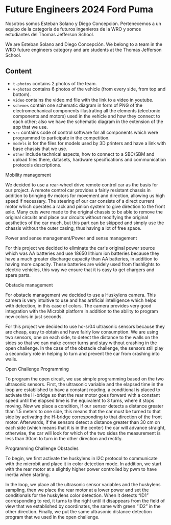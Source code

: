 Future Engineers 2024 Ford Puma
====
Nosotros somos Esteban Solano y Diego Concepción. Pertenecemos a un equipo de la categoría de futuros ingenieros de la WRO y somos estudiantes del Thomas Jefferson School.

We are Esteban Solano and Diego Concepción. We belong to a team in the WRO future engineers category and are students at the Thomas Jefferson School.

## Content

* `t-photos` contains 2 photos of the team.
* `v-photos` contains 6 photos of the vehicle (from every side, from top and bottom).
* `video` contains the video.md file with the link to a video in youtube.
* `schemes` contain one schematic diagram in form of PNG of the electromechanical components illustrating all the elements (electronic components and motors) used in the vehicle and how they connect to each other; also we have the schematic diagram in the extension of the app that we use.
* `src` contains code of control software for all components which were programmed to participate in the competition.
* `models` is for the files for models used by 3D printers and have a link with base chassis that we use.
* `other` include technical aspects, how to connect to a SBC/SBM and upload files there, datasets, hardware specifications and communication protocols descriptions.


Mobility management 

We decided to use a rear-wheel drive remote control car as the basis for our project. A remote control car provides a fairly resistant chassis in addition to bringing 6v motors for movement and direction, allowing us high speed if necessary.  The steering of our car consists of a direct current motor which operates a rack and pinion system to give direction to the front axle. Many cuts were made to the original chassis to be able to remove the original circuits and place our circuits without modifying the original aesthetics of the car much, but this part can be skipped and simply use the chassis without the outer casing, thus having a lot of free space.



Power and sense management/Power and sense management 

For this project we decided to eliminate the car's original power source which was AA batteries and use 18650 lithium ion batteries because they have a much greater discharge capacity than AA batteries, in addition to having more capacity. These batteries are widely used from flashlights to electric vehicles, this way we ensure that it is easy to get chargers and spare parts. 



Obstacle management

For obstacle management we decided to use a Huskylens camera. This camera is very intuitive to use and has artificial intelligence which helps with detection, in this case of colors. The camera provides very good integration with the Microbit platform in addition to the ability to program new colors in just seconds. 

For this project we decided to use hc-sr04 ultrasonic sensors because they are cheap, easy to obtain and have fairly low consumption. We are using two sensors, one on each side, to detect the distance to the walls on the sides so that we can make corner turns and stay without crashing in the open challenge. In the case of the obstacle challenge, the sensors still play a secondary role in helping to turn and prevent the car from crashing into walls.



Open Challenge Programming 

To program the open circuit, we use simple programming based on the two ultrasonic sensors. First, the ultrasonic variable and the elapsed time in the loop are established to have a constant reading, a conditional is placed to activate the H-bridge so that the rear motor goes forward with a constant speed until the elapsed time is the equivalent to 3 turns, where it stops moving. Now we place a condition, If our sensor detects a distance greater than 1.5 meters to one side, this means that the car must be turned to that side by activating the H-bridge corresponding to that direction of the front motor. Afterwards, if the sensors detect a distance greater than 30 cm on each side (which means that it is in the center) the car will advance straight, otherwise, the car will look for which of the two sides the measurement is less than 30cm to turn in the other direction and rectify.



Programming Challenge Obstacles 

To begin, we first activate the huskylens in I2C protocol to communicate with the microbit and place it in color detection mode. In addition, we start with the rear motor at a slightly higher power controlled by pwm to have inertia when starting. 

In the loop, we place all the ultrasonic sensor variables and the huskylens sampling, then we place the rear motor at a lower power and set the conditionals for the huskylens color detection. When it detects “ID1” corresponding to red, it turns to the right until it disappears from the field of view that we established by coordinates, the same with green “ID2” in the other direction. Finally, we put the same ultrasonic distance detection program that we used in the open challenge.
